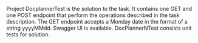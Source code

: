 Project DocplannerTest is the solution to the task. It contains one GET and one POST endpoint that perform the operations described in the task description. The GET endpoint accepts a Monday date in the format of a string yyyyMMdd. Swagger UI is available.
DocPlannerNTest consists unit tests for solution.	
